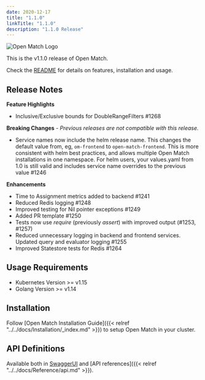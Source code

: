 ```yaml
---
date: 2020-12-17
title: "1.1.0"
linkTitle: "1.1.0"
description: "1.1.0 Release"
---
```


![Open Match Logo](../../../../../images/logo-with-name.png)

This is the v1.1.0 release of Open Match.

Check the [README](https://github.com/googleforgames/open-match/tree/release-1.0) for details on features, installation and usage.

## Release Notes

**Feature Highlights**

 * Inclusive/Exclusive bounds for DoubleRangeFilters #1268

**Breaking Changes** - _Previous releases are not compatible with this release._

 * Service names now include the helm release name.  This changes the default value from, eg, `om-frontend` to `open-match-frontend`.  This is more consistent with helm best practices, and allows multiple Open Match installations in one namespace.  For helm users,  your values.yaml from 1.0 is still valid and includes service name overrides to the previous value #1246 

**Enhancements**

* Time to Assignment metrics added to backend #1241 
* Reduced Redis logging #1248 
* Improved testing for Nil pointer exceptions #1249
* Added PR template #1250  
* Tests now use _require_ (previously _assert_) with improved output (#1253, #1257)
* Reduced unnecessary logging in backend and frontend services. Updated query and evaluator logging #1255
* Improved Statestore tests for Redis #1264 

## Usage Requirements

* Kubernetes Version >= v1.15
* Golang Version >= v1.14

## Installation

Follow [Open Match Installation Guide]({{< relref "../../docs/Installation/_index.md" >}}) to setup Open Match in your cluster.

## API Definitions

Available both in [SwaggerUI](https://open-match.dev/site/swaggerui/index.html) and [API references]({{< relref "../../docs/Reference/api.md" >}}).
